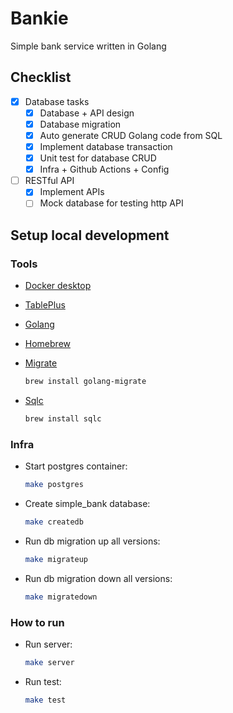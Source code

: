 # Bankie

Simple bank service written in Golang

## Checklist

- [x] Database tasks
  - [x] Database + API design
  - [x] Database migration
  - [x] Auto generate CRUD Golang code from SQL
  - [x] Implement database transaction
  - [x] Unit test for database CRUD
  - [x] Infra + Github Actions + Config
- [ ] RESTful API
  - [x] Implement APIs
  - [ ] Mock database for testing http API

## Setup local development

### Tools

- [Docker desktop](https://www.docker.com/products/docker-desktop)
- [TablePlus](https://tableplus.com/)
- [Golang](https://golang.org/)
- [Homebrew](https://brew.sh/)
- [Migrate](https://github.com/golang-migrate/migrate/tree/master/cmd/migrate)

  ```bash
  brew install golang-migrate
  ```

- [Sqlc](https://github.com/kyleconroy/sqlc#installation)

  ```bash
  brew install sqlc
  ```

### Infra

- Start postgres container:

  ```bash
  make postgres
  ```

- Create simple_bank database:

  ```bash
  make createdb
  ```

- Run db migration up all versions:

  ```bash
  make migrateup
  ```

- Run db migration down all versions:

  ```bash
  make migratedown
  ```

### How to run

- Run server:

  ```bash
  make server
  ```

- Run test:

  ```bash
  make test
  ```

